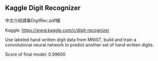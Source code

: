 ## Kaggle Digit Recognizer 
中文介紹請看DigitRec.pdf檔

Kaggle: https://www.kaggle.com/c/digit-recognizer   

Use labeled hand written digit data from MNIST, build and train a convolutional neural network to predict another set of hand written digits.   

Score of final model: 0.99600
